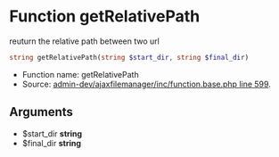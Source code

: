 Function getRelativePath
===========================

reuturn the relative path between two url



```php
string getRelativePath(string $start_dir, string $final_dir)
```

* Function name: getRelativePath
* Source: [admin-dev/ajaxfilemanager/inc/function.base.php line 599](https://github.com/PrestaShop/PrestaShop/blob/1.5.2.0/admin-dev/ajaxfilemanager/inc/function.base.php#L599).

Arguments
---------

* $start_dir **string**
* $final_dir **string**

